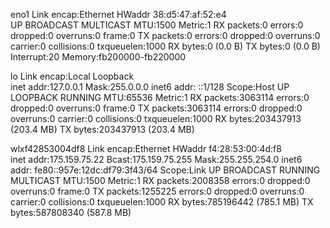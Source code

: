 eno1      Link encap:Ethernet  HWaddr 38:d5:47:af:52:e4  
          UP BROADCAST MULTICAST  MTU:1500  Metric:1
          RX packets:0 errors:0 dropped:0 overruns:0 frame:0
          TX packets:0 errors:0 dropped:0 overruns:0 carrier:0
          collisions:0 txqueuelen:1000 
          RX bytes:0 (0.0 B)  TX bytes:0 (0.0 B)
          Interrupt:20 Memory:fb200000-fb220000 

lo        Link encap:Local Loopback  
          inet addr:127.0.0.1  Mask:255.0.0.0
          inet6 addr: ::1/128 Scope:Host
          UP LOOPBACK RUNNING  MTU:65536  Metric:1
          RX packets:3063114 errors:0 dropped:0 overruns:0 frame:0
          TX packets:3063114 errors:0 dropped:0 overruns:0 carrier:0
          collisions:0 txqueuelen:1000 
          RX bytes:203437913 (203.4 MB)  TX bytes:203437913 (203.4 MB)

wlxf42853004df8 Link encap:Ethernet  HWaddr f4:28:53:00:4d:f8  
          inet addr:175.159.75.22  Bcast:175.159.75.255  Mask:255.255.254.0
          inet6 addr: fe80::957e:12dc:df79:3f43/64 Scope:Link
          UP BROADCAST RUNNING MULTICAST  MTU:1500  Metric:1
          RX packets:2008358 errors:0 dropped:0 overruns:0 frame:0
          TX packets:1255225 errors:0 dropped:0 overruns:0 carrier:0
          collisions:0 txqueuelen:1000 
          RX bytes:785196442 (785.1 MB)  TX bytes:587808340 (587.8 MB)

